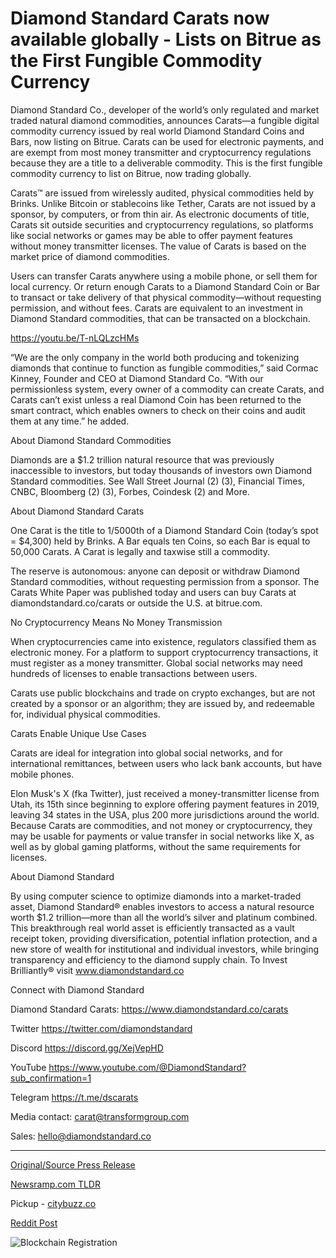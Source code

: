 # Diamond Standard Carats now available globally - Lists on Bitrue as the First Fungible Commodity Currency

Diamond Standard Co., developer of the world’s only regulated and market traded natural diamond commodities, announces Carats—a fungible digital commodity currency issued by real world Diamond Standard Coins and Bars, now listing on Bitrue. Carats can be used for electronic payments, and are exempt from most money transmitter and cryptocurrency regulations because they are a title to a deliverable commodity. This is the first fungible commodity currency to list on Bitrue, now trading globally.

Carats™ are issued from wirelessly audited, physical commodities held by Brinks. Unlike Bitcoin or stablecoins like Tether, Carats are not issued by a sponsor, by computers, or from thin air. As electronic documents of title, Carats sit outside securities and cryptocurrency regulations, so platforms like social networks or games may be able to offer payment features without money transmitter licenses. The value of Carats is based on the market price of diamond commodities.

Users can transfer Carats anywhere using a mobile phone, or sell them for local currency. Or return enough Carats to a Diamond Standard Coin or Bar to transact or take delivery of that physical commodity—without requesting permission, and without fees. Carats are equivalent to an investment in Diamond Standard commodities, that can be transacted on a blockchain.

https://youtu.be/T-nLQLzcHMs

“We are the only company in the world both producing and tokenizing diamonds that continue to function as fungible commodities,” said Cormac Kinney, Founder and CEO at Diamond Standard Co. “With our permissionless system, every owner of a commodity can create Carats, and Carats can’t exist unless a real Diamond Coin has been returned to the smart contract, which enables owners to check on their coins and audit them at any time.” he added.

About Diamond Standard Commodities

Diamonds are a $1.2 trillion natural resource that was previously inaccessible to investors, but today thousands of investors own Diamond Standard commodities. See Wall Street Journal (2) (3), Financial Times, CNBC, Bloomberg (2) (3), Forbes, Coindesk (2) and More.

About Diamond Standard Carats

One Carat is the title to 1/5000th of a Diamond Standard Coin (today’s spot = $4,300) held by Brinks. A Bar equals ten Coins, so each Bar is equal to 50,000 Carats. A Carat is legally and taxwise still a commodity.

The reserve is autonomous: anyone can deposit or withdraw Diamond Standard commodities, without requesting permission from a sponsor. The Carats White Paper was published today and users can buy Carats at diamondstandard.co/carats or outside the U.S. at bitrue.com.

No Cryptocurrency Means No Money Transmission

When cryptocurrencies came into existence, regulators classified them as electronic money. For a platform to support cryptocurrency transactions, it must register as a money transmitter. Global social networks may need hundreds of licenses to enable transactions between users.

Carats use public blockchains and trade on crypto exchanges, but are not created by a sponsor or an algorithm; they are issued by, and redeemable for, individual physical commodities.

Carats Enable Unique Use Cases

Carats are ideal for integration into global social networks, and for international remittances, between users who lack bank accounts, but have mobile phones.

Elon Musk's X (fka Twitter), just received a money-transmitter license from Utah, its 15th since beginning to explore offering payment features in 2019, leaving 34 states in the USA, plus 200 more jurisdictions around the world. Because Carats are commodities, and not money or cryptocurrency, they may be usable for payments or value transfer in social networks like X, as well as by global gaming platforms, without the same requirements for licenses.

About Diamond Standard

By using computer science to optimize diamonds into a market-traded asset, Diamond Standard® enables investors to access a natural resource worth $1.2 trillion—more than all the world’s silver and platinum combined. This breakthrough real world asset is efficiently transacted as a vault receipt token, providing diversification, potential inflation protection, and a new store of wealth for institutional and individual investors, while bringing transparency and efficiency to the diamond supply chain. To Invest Brilliantly® visit www.diamondstandard.co

Connect with Diamond Standard

Diamond Standard Carats: https://www.diamondstandard.co/carats

Twitter https://twitter.com/diamondstandard

Discord https://discord.gg/XejVepHD

YouTube https://www.youtube.com/@DiamondStandard?sub_confirmation=1

Telegram https://t.me/dscarats

Media contact: carat@transformgroup.com

Sales: hello@diamondstandard.co 

---

[Original/Source Press Release](https://blockchainwire.io/press-release/diamond-standard-carats-now-available-globally---lists-on-bitrue-as-the-first-fungible-commodity-currency)
                    

[Newsramp.com TLDR](https://newsramp.com/curated-news/diamond-standard-co-announces-listing-of-carats-the-first-fungible-commodity-currency-on-bitrue/faf17bdecf0d6dde2990c6798761d9e4) 


Pickup - [citybuzz.co](https://citybuzz.co/2024/03/20/diamond-standard-launches-carats-the-world-s-first-fungible-commodity-currency)
 



[Reddit Post](https://www.reddit.com/r/CannabisNewsInfo/comments/1bkobwb/diamond_standard_co_announces_listing_of_carats/) 



![Blockchain Registration](https://cdn.newsramp.app/blockchainwire/qrcode/243/22/vastqIIx.webp)
